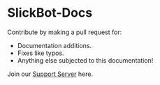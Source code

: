 # SlickBot-Docs

Contribute by making a pull request for:

- Documentation additions.
- Fixes like typos.
- Anything else subjected to this documentation!

Join our [Support Server](https://discord.gg/rAgmnThdcz) here.
